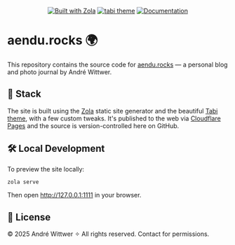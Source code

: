 <p align="center">
    <a href="https://www.getzola.org/">
        <img src="https://img.shields.io/badge/powered_by-Zola-brightgreen?style=flat-square&labelColor=202b2d&color=087e96" alt="Built with Zola"></a>
    <a href="https://github.com/welpo/tabi">
        <img src="https://img.shields.io/badge/theme-tabi-0?style=flat-square&labelColor=202b2d&color=087e96" alt="tabi theme"></a>
    <a href="https://welpo.github.io/tabi/blog/mastering-tabi-settings/">
        <img src="https://img.shields.io/badge/docs-here-0?style=flat-square&labelColor=202b2d&color=087e96" alt="Documentation"></a>
</p>

# aendu.rocks 🌍

This repository contains the source code for [aendu.rocks](https://aendu.rocks) — a personal blog and photo journal by André Wittwer.

## 🚀 Stack

The site is built using the [Zola](https://www.getzola.org/) static site generator and the beautiful [Tabi theme](https://github.com/welpo/tabi), with a few custom tweaks. It's published to the web via [Cloudflare Pages](https://pages.cloudflare.com/) and the source is version-controlled here on GitHub.


## 🛠️ Local Development

To preview the site locally:

```bash
zola serve
```

Then open http://127.0.0.1:1111 in your browser.

## 📄 License

© 2025 André Wittwer ✧ All rights reserved. Contact for permissions.
